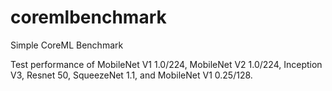 # coremlbenchmark
Simple CoreML Benchmark

Test performance of MobileNet V1 1.0/224, MobileNet V2 1.0/224, Inception V3, Resnet 50, SqueezeNet 1.1, and MobileNet V1 0.25/128.
